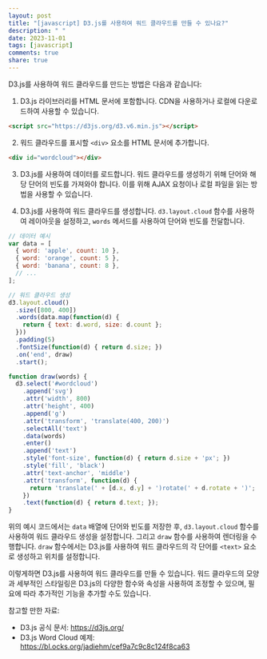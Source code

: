 ```yaml
---
layout: post
title: "[javascript] D3.js를 사용하여 워드 클라우드를 만들 수 있나요?"
description: " "
date: 2023-11-01
tags: [javascript]
comments: true
share: true
---
```


D3.js를 사용하여 워드 클라우드를 만드는 방법은 다음과 같습니다:

1. D3.js 라이브러리를 HTML 문서에 포함합니다. CDN을 사용하거나 로컬에 다운로드하여 사용할 수 있습니다.

```html
<script src="https://d3js.org/d3.v6.min.js"></script>
```

2. 워드 클라우드를 표시할 `<div>` 요소를 HTML 문서에 추가합니다.

```html
<div id="wordcloud"></div>
```

3. D3.js를 사용하여 데이터를 로드합니다. 워드 클라우드를 생성하기 위해 단어와 해당 단어의 빈도를 가져와야 합니다. 이를 위해 AJAX 요청이나 로컬 파일을 읽는 방법을 사용할 수 있습니다.

4. D3.js를 사용하여 워드 클라우드를 생성합니다. `d3.layout.cloud` 함수를 사용하여 레이아웃을 설정하고, `words` 메서드를 사용하여 단어와 빈도를 전달합니다.

```javascript
// 데이터 예시
var data = [
  { word: 'apple', count: 10 },
  { word: 'orange', count: 5 },
  { word: 'banana', count: 8 },
  // ...
];

// 워드 클라우드 생성
d3.layout.cloud()
  .size([800, 400])
  .words(data.map(function(d) {
    return { text: d.word, size: d.count };
  }))
  .padding(5)
  .fontSize(function(d) { return d.size; })
  .on('end', draw)
  .start();

function draw(words) {
  d3.select('#wordcloud')
    .append('svg')
    .attr('width', 800)
    .attr('height', 400)
    .append('g')
    .attr('transform', 'translate(400, 200)')
    .selectAll('text')
    .data(words)
    .enter()
    .append('text')
    .style('font-size', function(d) { return d.size + 'px'; })
    .style('fill', 'black')
    .attr('text-anchor', 'middle')
    .attr('transform', function(d) {
      return 'translate(' + [d.x, d.y] + ')rotate(' + d.rotate + ')';
    })
    .text(function(d) { return d.text; });
}
```

위의 예시 코드에서는 `data` 배열에 단어와 빈도를 저장한 후, `d3.layout.cloud` 함수를 사용하여 워드 클라우드 생성을 설정합니다. 그리고 `draw` 함수를 사용하여 렌더링을 수행합니다. `draw` 함수에서는 D3.js를 사용하여 워드 클라우드의 각 단어를 `<text>` 요소로 생성하고 위치를 설정합니다.

이렇게하면 D3.js를 사용하여 워드 클라우드를 만들 수 있습니다. 워드 클라우드의 모양과 세부적인 스타일링은 D3.js의 다양한 함수와 속성을 사용하여 조정할 수 있으며, 필요에 따라 추가적인 기능을 추가할 수도 있습니다.

참고할 만한 자료:
- D3.js 공식 문서: https://d3js.org/
- D3.js Word Cloud 예제: https://bl.ocks.org/jadiehm/cef9a7c9c8c124f8ca63